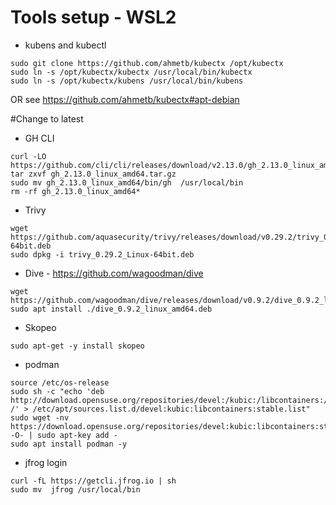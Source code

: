 # Tools setup - WSL2
* kubens and kubectl 
```
sudo git clone https://github.com/ahmetb/kubectx /opt/kubectx
sudo ln -s /opt/kubectx/kubectx /usr/local/bin/kubectx
sudo ln -s /opt/kubectx/kubens /usr/local/bin/kubens
```
OR see https://github.com/ahmetb/kubectx#apt-debian 


#Change to latest 
* GH CLI 
```
curl -LO https://github.com/cli/cli/releases/download/v2.13.0/gh_2.13.0_linux_amd64.tar.gz
tar zxvf gh_2.13.0_linux_amd64.tar.gz
sudo mv gh_2.13.0_linux_amd64/bin/gh  /usr/local/bin
rm -rf gh_2.13.0_linux_amd64*
```

* Trivy 
```
wget https://github.com/aquasecurity/trivy/releases/download/v0.29.2/trivy_0.29.2_Linux-64bit.deb
sudo dpkg -i trivy_0.29.2_Linux-64bit.deb
```

* Dive - https://github.com/wagoodman/dive
```
wget https://github.com/wagoodman/dive/releases/download/v0.9.2/dive_0.9.2_linux_amd64.deb
sudo apt install ./dive_0.9.2_linux_amd64.deb
```

* Skopeo 
```
sudo apt-get -y install skopeo
```

* podman 
```
source /etc/os-release
sudo sh -c "echo 'deb http://download.opensuse.org/repositories/devel:/kubic:/libcontainers:/stable/xUbuntu_${VERSION_ID}/ /' > /etc/apt/sources.list.d/devel:kubic:libcontainers:stable.list"
sudo wget -nv https://download.opensuse.org/repositories/devel:kubic:libcontainers:stable/xUbuntu_${VERSION_ID}/Release.key -O- | sudo apt-key add -
sudo apt install podman -y
```

* jfrog login 
```
curl -fL https://getcli.jfrog.io | sh
sudo mv  jfrog /usr/local/bin
```
